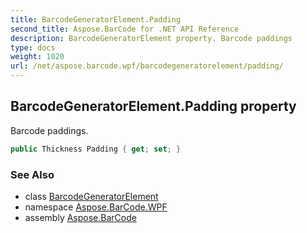 ```yaml
---
title: BarcodeGeneratorElement.Padding
second_title: Aspose.BarCode for .NET API Reference
description: BarcodeGeneratorElement property. Barcode paddings
type: docs
weight: 1020
url: /net/aspose.barcode.wpf/barcodegeneratorelement/padding/
---
```

## BarcodeGeneratorElement.Padding property

Barcode paddings.

```csharp
public Thickness Padding { get; set; }
```

### See Also

* class [BarcodeGeneratorElement](../)
* namespace [Aspose.BarCode.WPF](../../../aspose.barcode.wpf/)
* assembly [Aspose.BarCode](../../../)


